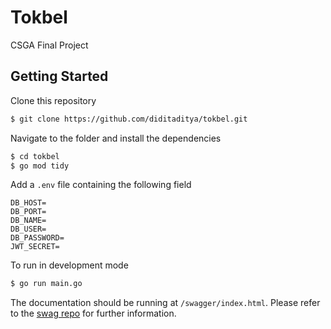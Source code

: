 # Tokbel

CSGA Final Project

## Getting Started

Clone this repository
```sh
$ git clone https://github.com/diditaditya/tokbel.git
```

Navigate to the folder and install the dependencies
```sh
$ cd tokbel
$ go mod tidy
```

Add a `.env` file containing the following field
```
DB_HOST=
DB_PORT=
DB_NAME=
DB_USER=
DB_PASSWORD=
JWT_SECRET=
```

To run in development mode
```sh
$ go run main.go
```

The documentation should be running at `/swagger/index.html`. Please refer to the [swag repo](https://github.com/swaggo/swag) for further information.